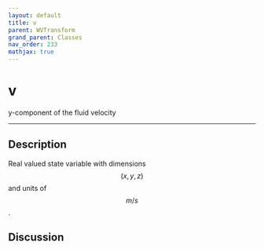 ```yaml
---
layout: default
title: v
parent: WVTransform
grand_parent: Classes
nav_order: 233
mathjax: true
---
```


#  v

y-component of the fluid velocity


---

## Description
Real valued state variable with dimensions $$(x,y,z)$$ and units of $$m/s$$.

## Discussion

